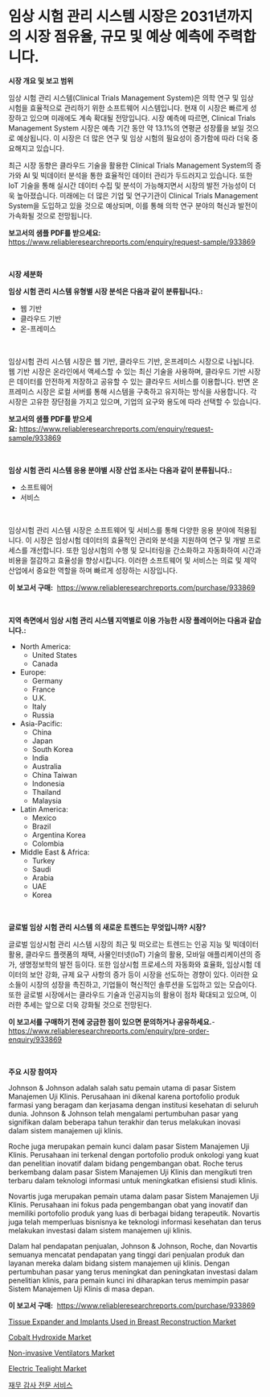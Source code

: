 <p><h1>임상 시험 관리 시스템 시장은 2031년까지의 시장 점유율, 규모 및 예상 예측에 주력합니다.</h1></p><p><strong>시장 개요 및 보고 범위</strong></p>
<p><p>임상 시험 관리 시스템(Clinical Trials Management System)은 의학 연구 및 임상 시험을 효율적으로 관리하기 위한 소프트웨어 시스템입니다. 현재 이 시장은 빠르게 성장하고 있으며 미래에도 계속 확대될 전망입니다. 시장 예측에 따르면, Clinical Trials Management System 시장은 예측 기간 동안 약 13.1%의 연평균 성장률을 보일 것으로 예상됩니다. 이 시장은 더 많은 연구 및 임상 시험의 필요성이 증가함에 따라 더욱 중요해지고 있습니다.</p><p>최근 시장 동향은 클라우드 기술을 활용한 Clinical Trials Management System의 증가와 AI 및 빅데이터 분석을 통한 효율적인 데이터 관리가 두드러지고 있습니다. 또한 IoT 기술을 통해 실시간 데이터 수집 및 분석이 가능해지면서 시장의 발전 가능성이 더욱 높아졌습니다. 미래에는 더 많은 기업 및 연구기관이 Clinical Trials Management System을 도입하고 있을 것으로 예상되며, 이를 통해 의학 연구 분야의 혁신과 발전이 가속화될 것으로 전망됩니다.</p></p>
<p><strong>보고서의 샘플 PDF를 받으세요:</strong> <a href="https://www.reliableresearchreports.com/enquiry/request-sample/933869">https://www.reliableresearchreports.com/enquiry/request-sample/933869</a></p>
<p>&nbsp;</p>
<p><strong>시장 세분화</strong></p>
<p><strong>임상 시험 관리 시스템 유형별 시장 분석은 다음과 같이 분류됩니다.:</strong></p>
<p><ul><li>웹 기반</li><li>클라우드 기반</li><li>온-프레미스</li></ul></p>
<p>&nbsp;</p>
<p><p>임상시험 관리 시스템 시장은 웹 기반, 클라우드 기반, 온프레미스 시장으로 나뉩니다. 웹 기반 시장은 온라인에서 액세스할 수 있는 최신 기술을 사용하며, 클라우드 기반 시장은 데이터를 안전하게 저장하고 공유할 수 있는 클라우드 서비스를 이용합니다. 반면 온프레미스 시장은 로컬 서버를 통해 시스템을 구축하고 유지하는 방식을 사용합니다. 각 시장은 고유한 장단점을 가지고 있으며, 기업의 요구와 용도에 따라 선택할 수 있습니다.</p></p>
<p><strong>보고서의 샘플 PDF를 받으세요:</strong>&nbsp;<a href="https://www.reliableresearchreports.com/enquiry/request-sample/933869">https://www.reliableresearchreports.com/enquiry/request-sample/933869</a></p>
<p>&nbsp;</p>
<p><strong> 임상 시험 관리 시스템 응용 분야별 시장 산업 조사는 다음과 같이 분류됩니다.:</strong></p>
<p><ul><li>소프트웨어</li><li>서비스</li></ul></p>
<p>&nbsp;</p>
<p><p>임상시험 관리 시스템 시장은 소프트웨어 및 서비스를 통해 다양한 응용 분야에 적용됩니다. 이 시장은 임상시험 데이터의 효율적인 관리와 분석을 지원하여 연구 및 개발 프로세스를 개선합니다. 또한 임상시험의 수행 및 모니터링을 간소화하고 자동화하여 시간과 비용을 절감하고 효율성을 향상시킵니다. 이러한 소프트웨어 및 서비스는 의료 및 제약산업에서 중요한 역할을 하며 빠르게 성장하는 시장입니다.</p></p>
<p><strong>이 보고서 구매:</strong>&nbsp; <a href="https://www.reliableresearchreports.com/purchase/933869">https://www.reliableresearchreports.com/purchase/933869</a></p>
<p>&nbsp;</p>
<p><strong>지역 측면에서 임상 시험 관리 시스템 지역별로 이용 가능한 시장 플레이어는 다음과 같습니다.:</strong></p>
<p><ul>
    <li>
        North America:
        <ul>
            <li>United States</li>
            <li>Canada</li>
        </ul>
    </li>
    <li>
        Europe:
        <ul>
            <li>Germany</li>
            <li>France</li>
            <li>U.K.</li>
            <li>Italy</li>
            <li>Russia</li>
        </ul>
    </li>
    <li>
        Asia-Pacific:
        <ul>
            <li>China</li>
            <li>Japan</li>
            <li>South Korea</li>
            <li>India</li>
            <li>Australia</li>
            <li>China Taiwan</li>
            <li>Indonesia</li>
            <li>Thailand</li>
            <li>Malaysia</li>
        </ul>
    </li>
    <li>
        Latin America:
        <ul>
            <li>Mexico</li>
            <li>Brazil</li>
            <li>Argentina Korea</li>
            <li>Colombia</li>
        </ul>
    </li>
    <li>
        Middle East & Africa:
        <ul>
            <li>Turkey</li>
            <li>Saudi</li>
            <li>Arabia</li>
            <li>UAE</li>
            <li>Korea</li>
        </ul>
    </li>
    </ul></p>
<p>&nbsp;</p>
<p><strong>글로벌 임상 시험 관리 시스템 의 새로운 트렌드는 무엇입니까? 시장?</strong></p>
<p><p>글로벌 임상시험 관리 시스템 시장의 최근 및 떠오르는 트렌드는 인공 지능 및 빅데이터 활용, 클라우드 플랫폼의 채택, 사물인터넷(IoT) 기술의 활용, 모바일 애플리케이션의 증가, 생명정보학의 발전 등이다. 또한 임상시험 프로세스의 자동화와 효율화, 임상시험 데이터의 보안 강화, 규제 요구 사항의 증가 등이 시장을 선도하는 경향이 있다. 이러한 요소들이 시장의 성장을 촉진하고, 기업들이 혁신적인 솔루션을 도입하고 있는 모습이다. 또한 글로벌 시장에서는 클라우드 기술과 인공지능의 활용이 점차 확대되고 있으며, 이러한 추세는 앞으로 더욱 강화될 것으로 전망된다.</p></p>
<p><strong>이 보고서를 구매하기 전에 궁금한 점이 있으면 문의하거나 공유하세요.</strong>- <a href="https://www.reliableresearchreports.com/enquiry/pre-order-enquiry/933869">https://www.reliableresearchreports.com/enquiry/pre-order-enquiry/933869</a></p>
<p>&nbsp;</p>
<p><strong>주요 시장 참여자</strong></p>
<p><p>Johnson & Johnson adalah salah satu pemain utama di pasar Sistem Manajemen Uji Klinis. Perusahaan ini dikenal karena portofolio produk farmasi yang beragam dan kerjasama dengan institusi kesehatan di seluruh dunia. Johnson & Johnson telah mengalami pertumbuhan pasar yang signifikan dalam beberapa tahun terakhir dan terus melakukan inovasi dalam sistem manajemen uji klinis.</p><p>Roche juga merupakan pemain kunci dalam pasar Sistem Manajemen Uji Klinis. Perusahaan ini terkenal dengan portofolio produk onkologi yang kuat dan penelitian inovatif dalam bidang pengembangan obat. Roche terus berkembang dalam pasar Sistem Manajemen Uji Klinis dan mengikuti tren terbaru dalam teknologi informasi untuk meningkatkan efisiensi studi klinis.</p><p>Novartis juga merupakan pemain utama dalam pasar Sistem Manajemen Uji Klinis. Perusahaan ini fokus pada pengembangan obat yang inovatif dan memiliki portofolio produk yang luas di berbagai bidang terapeutik. Novartis juga telah memperluas bisnisnya ke teknologi informasi kesehatan dan terus melakukan investasi dalam sistem manajemen uji klinis.</p><p>Dalam hal pendapatan penjualan, Johnson & Johnson, Roche, dan Novartis semuanya mencatat pendapatan yang tinggi dari penjualan produk dan layanan mereka dalam bidang sistem manajemen uji klinis. Dengan pertumbuhan pasar yang terus meningkat dan peningkatan investasi dalam penelitian klinis, para pemain kunci ini diharapkan terus memimpin pasar Sistem Manajemen Uji Klinis di masa depan.</p></p>
<p><strong>이 보고서 구매:</strong>&nbsp;&nbsp;<a href="https://www.reliableresearchreports.com/purchase/933869">https://www.reliableresearchreports.com/purchase/933869</a></p>
<p><p><a href="https://github.com/julyju69/Market-Research-Report-List-2/blob/main/tissue-expander-and-implants-used-in-breast-reconstruction-market.md">Tissue Expander and Implants Used in Breast Reconstruction Market</a></p><p><a href="https://view.publitas.com/reportprime-1/cobalt-hydroxide-market-size-global-industry-overview-market-segmentation-and-forecast-2024-to-2031/">Cobalt Hydroxide Market</a></p><p><a href="https://meowing-canidae-761.notion.site/Non-invasive-Ventilators-Market-Size-Share-Trends-Analysis-Report-By-Material-By-Type-By-End-us-e03c95b50e4e4de2ad0604b6eff8b743">Non-invasive Ventilators Market</a></p><p><a href="https://view.publitas.com/reportprime-1/electric-tealight-market-provides-a-comprehensive-analysis-including-a-macro-overview-of-the-market-as-well-as-micro-details-such-as-market-size-and-competitive-landscape/">Electric Tealight Market</a></p><p><a href="https://github.com/sougarounis/Market-Research-Report-List-2/blob/main/9472369184154.md">재무 감사 전문 서비스</a></p></p>
